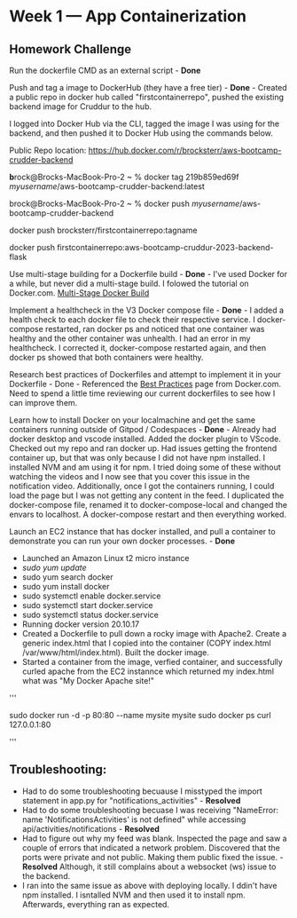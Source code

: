 # Week 1 — App Containerization

## Homework Challenge

Run the dockerfile CMD as an external script - **Done**

Push and tag a image to DockerHub (they have a free tier) - **Done** - Created a public repo in docker hub called "firstcontainerrepo", pushed the existing backend image for Cruddur to the hub.

I logged into Docker Hub via the CLI, tagged the image I was using for the backend, and then pushed it to Docker Hub using the commands below.

Public Repo location: https://hub.docker.com/r/brocksterr/aws-bootcamp-crudder-backend

**b**rock@Brocks-MacBook-Pro-2 ~ % docker tag 219b859ed69f *myusername*/aws-bootcamp-crudder-backend:latest


brock@Brocks-MacBook-Pro-2 ~ % docker push *myusername*/aws-bootcamp-crudder-backend

docker push brocksterr/firstcontainerrepo:tagname

docker push firstcontainerrepo:aws-bootcamp-cruddur-2023-backend-flask

Use multi-stage building for a Dockerfile build - **Done** - I've used Docker for a while, but never did a multi-stage build. I folowed the tutorial on Docker.com. [Multi-Stage Docker Build](https://docs.docker.com/build/building/multi-stage/)

Implement a healthcheck in the V3 Docker compose file - **Done** - I added a health check to each docker file to check their respective service. I docker-compose restarted, ran docker ps and noticed that one container was healthy and the other container was unhealth. I had an error in my healthcheck. I corrected it, docker-compose restarted again, and then docker ps showed that both containers were healthy. 

Research best practices of Dockerfiles and attempt to implement it in your Dockerfile - Done - Referenced the [Best Practices](https://docs.docker.com/develop/develop-images/dockerfile_best-practices/) page from Docker.com. Need to spend a little time reviewing our current dockerfiles to see how I can improve them. 

Learn how to install Docker on your localmachine and get the same containers running outside of Gitpod / Codespaces - **Done** - Already had docker desktop and vscode installed. Added the docker plugin to VScode. Checked out my repo and ran docker up. Had issues getting the frontend container up, but that was only because I did not have npm installed. I installed NVM and am using it for npm. I tried doing some of these without watching the videos and I now see that you cover this issue in the notification video. Additionally, once I got the containers running, I could load the page but I was not getting any content in the feed. I duplicated the docker-compose file, renamed it to docker-compose-local and changed the envars to localhost. A docker-compose restart and then everything worked. 

Launch an EC2 instance that has docker installed, and pull a container to demonstrate you can run your own docker processes. - **Done** 

* Launched an Amazon Linux t2 micro instance
* *sudo yum update*
* sudo yum search docker
* sudo yum install docker
* sudo systemctl enable docker.service
* sudo systemctl start docker.service
* sudo systemctl status docker.service
* Running docker version 20.10.17
* Created a Dockerfile to pull down a rocky image with Apache2. Create a generic index.html that I copied into the container (COPY index.html /var/www/html/index.html). Built the docker image.
* Started a container from the image, verfied container, and successfully curled apache from the EC2 instannce which returned my index.html what was "My Docker Apache site!"

'''

sudo docker run -d -p 80:80 --name mysite mysite
sudo docker ps
curl 127.0.0.1:80

'''

## Troubleshooting:

* Had to do some troubleshooting becuause I misstyped the import statement in app.py for "notifications_activities" - **Resolved**
* Had to do some troubleshooting becuase I was receiving "NameError: name 'NotificationsActivities' is not defined" while accessing api/activities/notifications - **Resolved**
* Had to figure out why my feed was blank. Inspected the page and saw a couple of errors that indicated a network problem. Discovered that the ports were private and not public. Making them public fixed the issue. - **Resolved** Although, it still complains about a websocket (ws) issue to the backend.
* I ran into the same issue as above with deploying locally. I ddin't have npm installed. I isntalled NVM and then used it to install npm. Afterwards, everything ran as expected.
